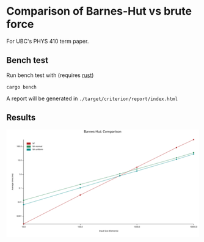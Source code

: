 # Comparison of Barnes-Hut vs brute force

For UBC's PHYS 410 term paper.

## Bench test

Run bench test with (requires [rust](https://www.rust-lang.org/tools/install))

```
cargo bench
```

A report will be generated in `./target/criterion/report/index.html`

## Results

![results.svg](https://raw.githubusercontent.com/lucasvanmol/barnes-hut-bench/master/results.svg)
